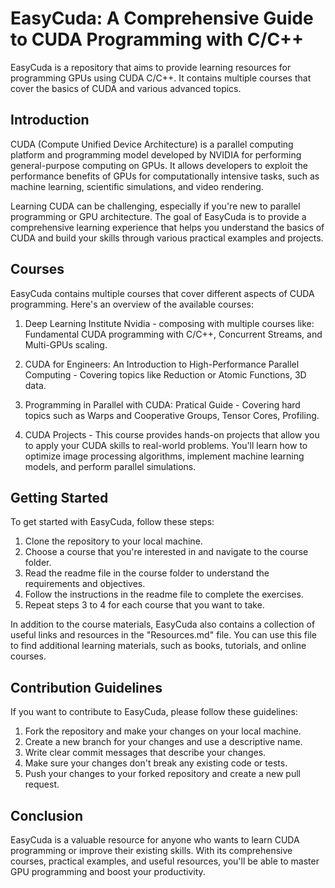 # EasyCuda: A Comprehensive Guide to CUDA Programming with C/C++

EasyCuda is a repository that aims to provide learning resources for programming GPUs using CUDA C/C++. It contains multiple courses that cover the basics of CUDA and various advanced topics.

## Introduction

CUDA (Compute Unified Device Architecture) is a parallel computing platform and programming model developed by NVIDIA for performing general-purpose computing on GPUs. It allows developers to exploit the performance benefits of GPUs for computationally intensive tasks, such as machine learning, scientific simulations, and video rendering.

Learning CUDA can be challenging, especially if you're new to parallel programming or GPU architecture. The goal of EasyCuda is to provide a comprehensive learning experience that helps you understand the basics of CUDA and build your skills through various practical examples and projects.

## Courses

EasyCuda contains multiple courses that cover different aspects of CUDA programming. Here's an overview of the available courses:

1. Deep Learning Institute Nvidia - composing with multiple courses like: Fundamental CUDA programming with C/C++, Concurrent Streams, and Multi-GPUs scaling.

2. CUDA for Engineers: An Introduction to High-Performance Parallel Computing - Covering topics like Reduction or Atomic Functions, 3D data.

3. Programming in Parallel with CUDA: Pratical Guide - Covering hard topics such as Warps and Cooperative Groups, Tensor Cores, Profiling. 

4. CUDA Projects - This course provides hands-on projects that allow you to apply your CUDA skills to real-world problems. You'll learn how to optimize image processing algorithms, implement machine learning models, and perform parallel simulations.

## Getting Started

To get started with EasyCuda, follow these steps:

1. Clone the repository to your local machine.
2. Choose a course that you're interested in and navigate to the course folder.
3. Read the readme file in the course folder to understand the requirements and objectives.
4. Follow the instructions in the readme file to complete the exercises.
5. Repeat steps 3 to 4 for each course that you want to take.

In addition to the course materials, EasyCuda also contains a collection of useful links and resources in the "Resources.md" file. You can use this file to find additional learning materials, such as books, tutorials, and online courses.

## Contribution Guidelines

If you want to contribute to EasyCuda, please follow these guidelines:

1. Fork the repository and make your changes on your local machine.
2. Create a new branch for your changes and use a descriptive name.
3. Write clear commit messages that describe your changes.
4. Make sure your changes don't break any existing code or tests.
5. Push your changes to your forked repository and create a new pull request.

## Conclusion

EasyCuda is a valuable resource for anyone who wants to learn CUDA programming or improve their existing skills. With its comprehensive courses, practical examples, and useful resources, you'll be able to master GPU programming and boost your productivity.